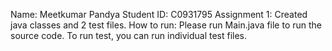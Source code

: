 Name: Meetkumar Pandya
Student ID: C0931795
Assignment 1: Created java classes and 2 test files.
How to run: Please run Main.java file to run the source code. To run test, you can run individual test files.